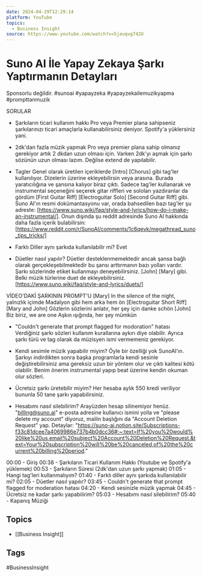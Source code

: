 ```yaml
---
date: 2024-04-29T12:29:14
platform: YouTube
topics:
  - Business Insight
source: https://www.youtube.com/watch?v=5jauqvg742U
---
```

# Suno AI İle Yapay Zekaya Şarkı Yaptırmanın Detayları

Sponsorlu değildir. #sunoai #yapayzeka #yapayzekailemuzikyapma #prompttanmuzik

SORULAR
- Şarkıların ticari kullanım hakkı
Pro veya Premier plana sahipseniz şarkılarınızı ticari amaçlarla kullanabilirsiniz deniyor. Spotify'a yüklersiniz yani.

-  2dk'dan fazla müzik yapmak 
Pro veya premier plana sahip olmanız gerekiyor artık 2 dkdan uzun olması için. Varken 2dk'yı aşmak için şarkı sözünün uzun olması lazım. Değilse extend de yapılabilir.

- Tagler
Genel olarak üretilen içeriklerde [Intro] [Chorus] gibi tag'ler kullanılıyor. Dizelerin üzerine ekleyebilirsin veya arasına. Burada yaratıcılığına ve şansına kalıyor biraz çıktı. Sadece tag'ler kullanarak ve instrumental seçeneğini seçerek gitar riffleri ve soloları yazdıranlar da gördüm [First Guitar Riff] [Electroguitar Solo] [Second Guitar Riff] gibi. Suno AI'ın resmi dokümantasyonu var, orada bahsedilen bazı tag'ler şu adreste: [https://www.suno.wiki/faq/style-and-lyrics/how-do-i-make-an-instrumental/]. Onun dışında şu reddit adresinde Suno AI hakkında daha fazla içerik bulabilirsin: [https://www.reddit.com/r/SunoAI/comments/1c6qevk/megathread_suno_tips_tricks/]

-  Farklı Diller aynı şarkıda kullanılabilir mi?
Evet

- Düetler nasıl yapılır?
Düetler desteklenmemektedir ancak şansa bağlı olarak gerçekleşebilmektedir bu şansı arttırmanın bazı yolları vardır. Şarkı sözlerinde etiket kullanmayı deneyebilirsiniz. [John] [Mary] gibi. Belki müzik türlerine duet de ekleyebilirsiniz. [https://www.suno.wiki/faq/style-and-lyrics/duets/]

VİDEO'DAKİ ŞARKININ PROMPT'U
[Mary]
In the silence of the night, yalnızlık içimde
Madalyon gibi hem arka hem ön
[Electroguitar Short Riff]
[Mary and John]
Gözlerin sözlerini anlatır, her şey için danke schön
[John]
Biz biriz, we are one
Aşkın ışığında, her şey mümkün

- "Couldn't generate that prompt flagged for modoration" hatası
Verdiğiniz şarkı sözleri kullanım kurallarına aykırı diye olabilir. Ayrıca şarkı türü ve tag olarak da müzisyen ismi vermemeniz gerekiyor.

- Kendi sesimle müzik yapabilir miyim?
Öyle bir özelliği yok SunoAI'ın.  Şarkıyı indirdikten sonra başka programlarla kendi sesinle değiştirebilirsiniz ama gereksiz uzun bir yöntem olur ve çıktı kalitesi kötü olabilir. Benim önerim instrumental yapıp beat üzerine kendin okuman olur sözleri.

- Ücretsiz şarkı üretebilir miyim?
Her hesaba aylık 550 kredi veriliyor bununla 50 tane şarkı yapabilirsiniz.

- Hesabımı nasıl silebilirim?
Arayüzden hesap silinemiyor henüz. "billing@suno.ai" e-posta adresine kullanıcı ismini yolla ve "please delete my account" diyoruz, mailin başlığını da "Account Deletion Request" yap. Detaylar: "https://suno-ai.notion.site/Subscriptions-f33c81dcee7a4069986e737b4b0dcc36#:~:text=If%20you%20would%20like%20us,email%20subject%20Account%20Deletion%20Request.&text=Your%20subscription%20will%20be%20canceled,of%20the%20current%20billing%20period."


00:00 - Giriş
00:38 - Şarkıların Ticari Kullanım Hakkı (Youtube ve Spotify'a yüklemek)
00:53 - Şarkıların Süresi (2dk'dan uzun şarkı yapmak)
01:05 - Hangi tag'leri kullanmalıyım?
01:40 - Farklı diller aynı şarkıda kullanılabilir mi?
02:05 - Düetler nasıl yapılır?
03:45 - Couldn't generate that prompt flagged for moderation hatası
04:20 - Kendi sesinizle müzik yapmak
04:45 - Ücretsiz ne kadar şarkı yapabilirim?
05:03 - Hesabımı nasıl silebilirim?
05:40 - Kapanış Müziği

## Topics
- [[Business Insight]]

## Tags
#BusinessInsight